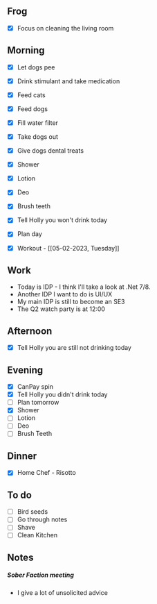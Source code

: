 ## Frog
- [x] Focus on cleaning the living room

## Morning 
- [x] Let dogs pee
- [x] Drink stimulant and take medication
- [x] Feed cats
- [x] Feed dogs
- [x] Fill water filter
- [x] Take dogs out 
- [x] Give dogs dental treats
- [x] Shower
- [x] Lotion
- [x] Deo
- [x] Brush teeth
- [x] Tell Holly you won't drink today
- [x] Plan day

- [x] Workout - [[05-02-2023, Tuesday]]

## Work
- Today is IDP - I think I'll take a look at .Net 7/8. 
- Another IDP I want to do is UI/UX
- My main IDP is still to become an SE3
- The Q2 watch party is at 12:00 

## Afternoon 
- [x] Tell Holly you are still not drinking today 

## Evening
- [x] CanPay spin
- [x] Tell Holly you didn't drink today
- [ ] Plan tomorrow 
- [x] Shower 
- [ ] Lotion 
- [ ] Deo 
- [ ] Brush Teeth 

## Dinner 
- [x] Home Chef - Risotto

## To do
- [ ] Bird seeds 
- [ ] Go through notes
- [ ] Shave 
- [ ] Clean Kitchen

## Notes 

##### Sober Faction meeting
- I give a lot of unsolicited advice
